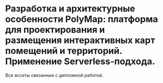 
# Разработка и архитектурные особенности PolyMap: платформа для проектирования и размещения интерактивных карт помещений и территорий. Применение Serverless-подхода.


Все ассеты связанные с дипломной работой.